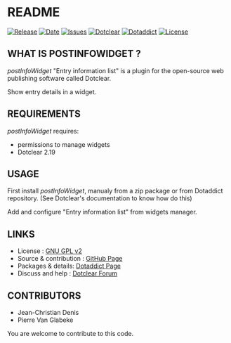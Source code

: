 # README

[![Release](https://img.shields.io/github/v/release/JcDenis/postInfoWidget)](https://github.com/JcDenis/postInfoWidget/releases)
[![Date](https://img.shields.io/github/release-date/JcDenis/postInfoWidget)](https://github.com/JcDenis/postInfoWidget/releases)
[![Issues](https://img.shields.io/github/issues/JcDenis/postInfoWidget)](https://github.com/JcDenis/postInfoWidget/issues)
[![Dotclear](https://img.shields.io/badge/dotclear-v2.19-blue.svg)](https://fr.dotclear.org/download)
[![Dotaddict](https://img.shields.io/badge/dotaddict-official-green.svg)](https://plugins.dotaddict.org/dc2/details/postInfoWidget)
[![License](https://img.shields.io/github/license/JcDenis/postInfoWidget)](https://github.com/JcDenis/postInfoWidget/blob/master/LICENSE)

## WHAT IS POSTINFOWIDGET ?

_postInfoWidget_ "Entry information list" is a plugin for the open-source 
web publishing software called Dotclear.

Show entry details in a widget.

## REQUIREMENTS

 _postInfoWidget_ requires: 

  * permissions to manage widgets
  * Dotclear 2.19

## USAGE

First install _postInfoWidget_, manualy from a zip package or from 
Dotaddict repository. (See Dotclear's documentation to know how do this)

Add and configure "Entry information list" from widgets manager.

## LINKS

 * License : [GNU GPL v2](https://www.gnu.org/licenses/old-licenses/lgpl-2.0.html)
 * Source & contribution : [GitHub Page](https://github.com/JcDenis/postInfoWidget)
 * Packages & details:  [Dotaddict Page](https://plugins.dotaddict.org/dc2/details/postInfoWidget)
 * Discuss and help : [Dotclear Forum](http://forum.dotclear.org/viewtopic.php?pid=332974#p332974)

## CONTRIBUTORS

 * Jean-Christian Denis
 * Pierre Van Glabeke

 You are welcome to contribute to this code.
